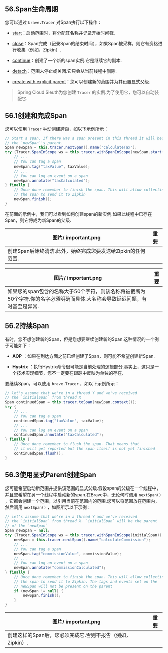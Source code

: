 ## 56.Span生命周期

您可以通过 `brave.Tracer` 对Span执行以下操作：

- [start](multi__span_lifecycle.html#creating-and-finishing-spans)：启动范围时，将分配其名称并记录开始时间戳.

- [close](multi__span_lifecycle.html#creating-and-finishing-spans)：Span完成（记录Span的结束时间），如果Span被采样，则它有资格进行收集（例如，Zipkin）.

- [continue](multi__span_lifecycle.html#continuing-spans)：创建了一个新的span实例.它是继续它的副本.

- [detach](multi__span_lifecycle.html#continuing-spans)：范围未停止或关闭.它只会从当前线程中删除.

- [create with explicit parent](multi__span_lifecycle.html#creating-spans-with-explicit-parent)：您可以创建新的范围并为其设置显式父级.

> Spring Cloud Sleuth为您创建 `Tracer` 的实例.为了使用它，您可以自动装配它.

## 56.1创建和完成Span

您可以使用 `Tracer` 手动创建跨距，如以下示例所示：

```java
// Start a span. If there was a span present in this thread it will become
// the `newSpan`'s parent.
Span newSpan = this.tracer.nextSpan().name("calculateTax");
try (Tracer.SpanInScope ws = this.tracer.withSpanInScope(newSpan.start())) {
	// ...
	// You can tag a span
	newSpan.tag("taxValue", taxValue);
	// ...
	// You can log an event on a span
	newSpan.annotate("taxCalculated");
} finally {
	// Once done remember to finish the span. This will allow collecting
	// the span to send it to Zipkin
	newSpan.finish();
}
```

在前面的示例中，我们可以看到如何创建span的新实例.如果此线程中已存在Span，则它将成为新Span的父级.

|图片/ important.png |重要|
| ---- | ---- |
|创建Span后始终清洁.此外，始终完成您要发送给Zipkin的任何范围. |

|图片/ important.png |重要|
| ---- | ---- |
|如果您的span包含的名称大于50个字符，则该名称将被截断为50个字符.你的名字必须明确而具体.大名称会导致延迟问题，有时甚至是异常. |

## 56.2持续Span

有时，您不想创建新的Span，但是您想要继续创建新的Span.这种情况的一个例子可能如下：

-  **AOP** ：如果在到达方面之前已经创建了Span，则可能不希望创建新Span.

-  **Hystrix** ：执行Hystrix命令很可能是当前处理的逻辑部分.事实上，这只是一个技术实现细节，您不一定要在跟踪中反映为单独的存在.

要继续Span，可以使用 `brave.Tracer` ，如以下示例所示：

```java
// let's assume that we're in a thread Y and we've received
// the `initialSpan` from thread X
Span continuedSpan = this.tracer.toSpan(newSpan.context());
try {
	// ...
	// You can tag a span
	continuedSpan.tag("taxValue", taxValue);
	// ...
	// You can log an event on a span
	continuedSpan.annotate("taxCalculated");
} finally {
	// Once done remember to flush the span. That means that
	// it will get reported but the span itself is not yet finished
	continuedSpan.flush();
}
```

## 56.3使用显式Parent创建Span

您可能希望启动新范围并提供该范围的显式父级.假设span的父级在一个线程中，并且您希望在另一个线程中启动新的span.在Brave中，无论何时调用 `nextSpan()` ，它都会创建一个范围，以引用当前在范围内的范围.您可以将范围放在范围内，然后调用 `nextSpan()` ，如图所示以下示例：

```java
// let's assume that we're in a thread Y and we've received
// the `initialSpan` from thread X. `initialSpan` will be the parent
// of the `newSpan`
Span newSpan = null;
try (Tracer.SpanInScope ws = this.tracer.withSpanInScope(initialSpan)) {
	newSpan = this.tracer.nextSpan().name("calculateCommission");
	// ...
	// You can tag a span
	newSpan.tag("commissionValue", commissionValue);
	// ...
	// You can log an event on a span
	newSpan.annotate("commissionCalculated");
} finally {
	// Once done remember to finish the span. This will allow collecting
	// the span to send it to Zipkin. The tags and events set on the
	// newSpan will not be present on the parent
	if (newSpan != null) {
		newSpan.finish();
	}
}
```

|图片/ important.png |重要|
| ---- | ---- |
|创建这样的Span后，您必须完成它.否则不报告（例如，Zipkin）. |

